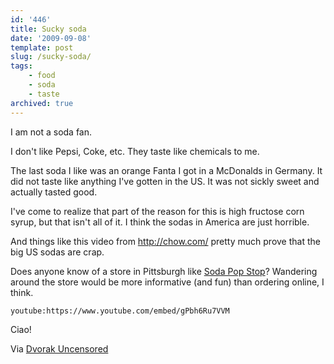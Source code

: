 ```yaml
---
id: '446'
title: Sucky soda
date: '2009-09-08'
template: post
slug: /sucky-soda/
tags:
    - food
    - soda
    - taste
archived: true
---
```


I am not a soda fan.

I don't like Pepsi, Coke, etc. They taste like chemicals to me.

The last soda I like was an orange Fanta I got in a McDonalds in Germany. It
did not taste like anything I've gotten in the US. It was not sickly sweet and
actually tasted good.

I've come to realize that part of the reason for this is high fructose corn
syrup, but that isn't all of it. I think the sodas in America are just
horrible.

And things like this video from <http://chow.com/> pretty much prove that the
big US sodas are crap.

<!-- more -->

Does anyone know of a store in Pittsburgh like
[Soda Pop Stop](http://www.sodapopstop.com/)? Wandering around the store would
be more informative (and fun) than ordering online, I think.

`youtube:https://www.youtube.com/embed/gPbh6Ru7VVM`

Ciao!

Via
[Dvorak Uncensored](http://www.dvorak.org/blog/2009/08/30/indictment-of-coke-pepsi-and-big-business-an-incredible-video/)
